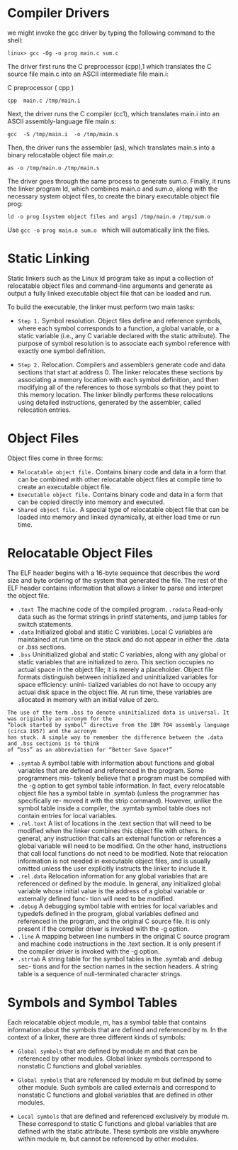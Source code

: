 # Compiler Drivers
we might invoke the gcc driver by typing the following command to the shell:
```
linux> gcc -Og -o prog main.c sum.c
```
The driver first runs
the C preprocessor (cpp),1 which translates the C source file main.c into an ASCII
intermediate file main.i:

C preprocessor ( cpp )
```
cpp  main.c /tmp/main.i
```
Next, the driver runs the C compiler (cc1), which translates main.i into an ASCII
assembly-language file main.s:
```
gcc  -S /tmp/main.i  -o /tmp/main.s
```
Then, the driver runs the assembler (as), which translates main.s into a binary
relocatable object file main.o:
```
as -o /tmp/main.o /tmp/main.s
```
The driver goes through the same process to generate sum.o. Finally, it runs the
linker program ld, which combines main.o and sum.o, along with the necessary
system object files, to create the binary executable object file prog:
```
ld -o prog [system object files and args] /tmp/main.o /tmp/sum.o
```
Use 
```gcc -o prog main.o sum.o ```
 which will automatically link the files.

# Static Linking
Static linkers such as the Linux ld program take as input a collection of relocatable
object files and command-line arguments and generate as output a fully linked
executable object file that can be loaded and run.

To build the executable, the linker must perform two main tasks:

- `Step 1.` Symbol resolution. Object files define and reference symbols, where each
symbol corresponds to a function, a global variable, or a static variable
(i.e., any C variable declared with the static attribute). The purpose of
symbol resolution is to associate each symbol reference with exactly one
symbol definition.

- `Step 2.` Relocation. Compilers and assemblers generate code and data sections
that start at address 0. The linker relocates these sections by associating a
memory location with each symbol definition, and then modifying all of
the references to those symbols so that they point to this memory location.
The linker blindly performs these relocations using detailed instructions,
generated by the assembler, called relocation entries.

# Object Files
Object files come in three forms:

- `Relocatable object file.` Contains binary code and data in a form that can be
combined with other relocatable object files at compile time to create an
executable object file.
- `Executable object file.` Contains binary code and data in a form that can be
copied directly into memory and executed.
- `Shared object file.` A special type of relocatable object file that can be loaded
into memory and linked dynamically, at either load time or run time.

# Relocatable Object Files
The ELF
header begins with a 16-byte sequence that describes the word size and byte
ordering of the system that generated the file. The rest of the ELF header contains
information that allows a linker to parse and interpret the object file.

- `.text `The machine code of the compiled program.
`.rodata` Read-only data such as the format strings in printf statements, and
jump tables for switch statements.
- `.data` Initialized global and static C variables. Local C variables are maintained
at run time on the stack and do not appear in either the .data or .bss
sections.
- `.bss` Uninitialized global and static C variables, along with any global or static
variables that are initialized to zero. This section occupies no actual space
in the object file; it is merely a placeholder. Object file formats distinguish
between initialized and uninitialized variables for space efficiency: unini-
tialized variables do not have to occupy any actual disk space in the object
file. At run time, these variables are allocated in memory with an initial
value of zero.

```
The use of the term .bss to denote uninitialized data is universal. It was originally an acronym for the
“block started by symbol” directive from the IBM 704 assembly language (circa 1957) and the acronym
has stuck. A simple way to remember the difference between the .data and .bss sections is to think
of “bss” as an abbreviation for “Better Save Space!”
```

- `.symtab` A symbol table with information about functions and global variables
that are defined and referenced in the program. Some programmers mis-
takenly believe that a program must be compiled with the -g option to
get symbol table information. In fact, every relocatable object file has
a symbol table in .symtab (unless the programmer has specifically re-
moved it with the strip command). However, unlike the symbol table
inside a compiler, the .symtab symbol table does not contain entries for
local variables.
- `.rel.text` A list of locations in the .text section that will need to be modified
when the linker combines this object file with others. In general, any
instruction that calls an external function or references a global variable
will need to be modified. On the other hand, instructions that call local
functions do not need to be modified. Note that relocation information
is not needed in executable object files, and is usually omitted unless the
user explicitly instructs the linker to include it.
- `.rel.data` Relocation information for any global variables that are referenced
or defined by the module. In general, any initialized global variable whose
initial value is the address of a global variable or externally defined func-
tion will need to be modified.
- `.debug` A debugging symbol table with entries for local variables and typedefs
defined in the program, global variables defined and referenced in the
program, and the original C source file. It is only present if the compiler
driver is invoked with the -g option.
- `.line` A mapping between line numbers in the original C source program and
machine code instructions in the .text section. It is only present if the
compiler driver is invoked with the -g option.
- `.strtab` A string table for the symbol tables in the .symtab and .debug sec-
tions and for the section names in the section headers. A string table is a
sequence of null-terminated character strings.

# Symbols and Symbol Tables

Each relocatable object module, m, has a symbol table that contains information
about the symbols that are defined and referenced by m. In the context of a linker,
there are three different kinds of symbols:

- `Global symbols` that are defined by module m and that can be referenced by
other modules. Global linker symbols correspond to nonstatic C functions and
global variables.

- `Global symbols` that are referenced by module m but defined by some other
module. Such symbols are called externals and correspond to nonstatic C
functions and global variables that are defined in other modules.

- `Local symbols` that are defined and referenced exclusively by module m. These
correspond to static C functions and global variables that are defined with the
static attribute. These symbols are visible anywhere within module m, but
cannot be referenced by other modules.